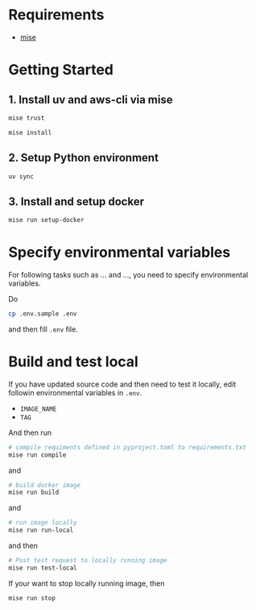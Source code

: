 # Requirements

- [mise](https://mise.jdx.dev/)

# Getting Started

## 1. Install uv and aws-cli via mise

```sh
mise trust
```

```sh
mise install
```

## 2. Setup Python environment

```sh
uv sync
```

## 3. Install and setup docker

```sh
mise run setup-docker
```

# Specify environmental variables

For following tasks such as ... and ..., you need to specify environmental variables.

Do

```sh
cp .env.sample .env
```

and then fill `.env` file.

# Build and test local

If you have updated source code and then need to test it locally, edit followin environmental variables in `.env`.

- `IMAGE_NAME`
- `TAG`

And then run

```sh
# compile requiments defined in pyproject.toml to requirements.txt
mise run compile
```

and

```sh
# build docker image
mise run build
```

and

```sh
# run image locally
mise run run-local
```

and then

```sh
# Post test request to locally running image
mise run test-local
```

If your want to stop locally running image, then

```sh
mise run stop
```
